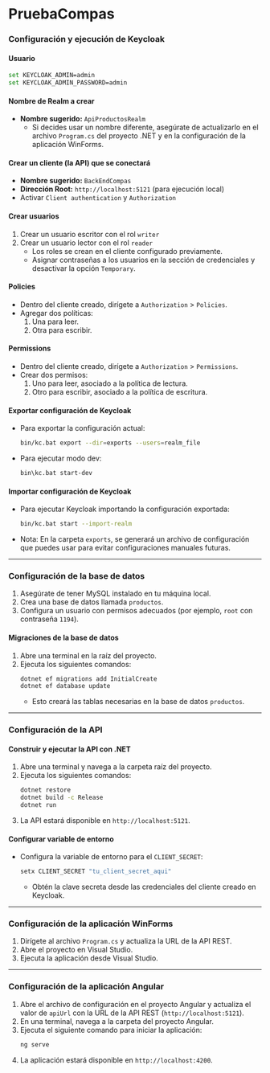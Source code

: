 # PruebaCompas

### Configuración y ejecución de Keycloak

#### Usuario

```bash
set KEYCLOAK_ADMIN=admin
set KEYCLOAK_ADMIN_PASSWORD=admin
```

#### Nombre de Realm a crear

- **Nombre sugerido:** `ApiProductosRealm`
  - Si decides usar un nombre diferente, asegúrate de actualizarlo en el archivo `Program.cs` del proyecto .NET y en la configuración de la aplicación WinForms.

#### Crear un cliente (la API) que se conectará

- **Nombre sugerido:** `BackEndCompas`
- **Dirección Root:** `http://localhost:5121` (para ejecución local)
- Activar `Client authentication` y `Authorization`

#### Crear usuarios

1. Crear un usuario escritor con el rol `writer`
2. Crear un usuario lector con el rol `reader`
   - Los roles se crean en el cliente configurado previamente.
   - Asignar contraseñas a los usuarios en la sección de credenciales y desactivar la opción `Temporary`.

#### Policies

- Dentro del cliente creado, dirígete a `Authorization` > `Policies`.
- Agregar dos políticas:
  1. Una para leer.
  2. Otra para escribir.

#### Permissions

- Dentro del cliente creado, dirígete a `Authorization` > `Permissions`.
- Crear dos permisos:
  1. Uno para leer, asociado a la política de lectura.
  2. Otro para escribir, asociado a la política de escritura.

#### Exportar configuración de Keycloak

- Para exportar la configuración actual:
  ```bash
  bin/kc.bat export --dir=exports --users=realm_file
  ```
- Para ejecutar modo dev:
  ```bash
  bin\kc.bat start-dev
  ```

#### Importar configuración de Keycloak

- Para ejecutar Keycloak importando la configuración exportada:
  ```bash
  bin/kc.bat start --import-realm
  ```
- Nota: En la carpeta `exports`, se generará un archivo de configuración que puedes usar para evitar configuraciones manuales futuras.

---

### Configuración de la base de datos

1. Asegúrate de tener MySQL instalado en tu máquina local.
2. Crea una base de datos llamada `productos`.
3. Configura un usuario con permisos adecuados (por ejemplo, `root` con contraseña `1194`).

#### Migraciones de la base de datos

1. Abre una terminal en la raíz del proyecto.
2. Ejecuta los siguientes comandos:
   ```bash
   dotnet ef migrations add InitialCreate
   dotnet ef database update
   ```
   - Esto creará las tablas necesarias en la base de datos `productos`.

---

### Configuración de la API

#### Construir y ejecutar la API con .NET

1. Abre una terminal y navega a la carpeta raíz del proyecto.
2. Ejecuta los siguientes comandos:
   ```bash
   dotnet restore
   dotnet build -c Release
   dotnet run
   ```
3. La API estará disponible en `http://localhost:5121`.

#### Configurar variable de entorno

- Configura la variable de entorno para el `CLIENT_SECRET`:
  ```bash
  setx CLIENT_SECRET "tu_client_secret_aqui"
  ```
  - Obtén la clave secreta desde las credenciales del cliente creado en Keycloak.

---

### Configuración de la aplicación WinForms

1. Dirígete al archivo `Program.cs` y actualiza la URL de la API REST.
2. Abre el proyecto en Visual Studio.
3. Ejecuta la aplicación desde Visual Studio.

---

### Configuración de la aplicación Angular

1. Abre el archivo de configuración en el proyecto Angular y actualiza el valor de `apiUrl` con la URL de la API REST (`http://localhost:5121`).
2. En una terminal, navega a la carpeta del proyecto Angular.
3. Ejecuta el siguiente comando para iniciar la aplicación:
   ```bash
   ng serve
   ```
4. La aplicación estará disponible en `http://localhost:4200`.

